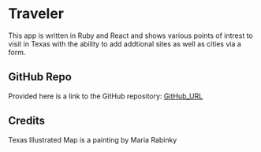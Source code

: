 # Traveler

This app is written in Ruby and React and shows various points of intrest to visit in Texas with the ability to add addtional sites as well as cities via a form. 

## GitHub Repo

Provided here is a link to the GitHub repository: 
[GitHub_URL](https://github.com/veritycarlos/traveler-backend)

## Credits
Texas Illustrated Map is a painting by Maria Rabinky
